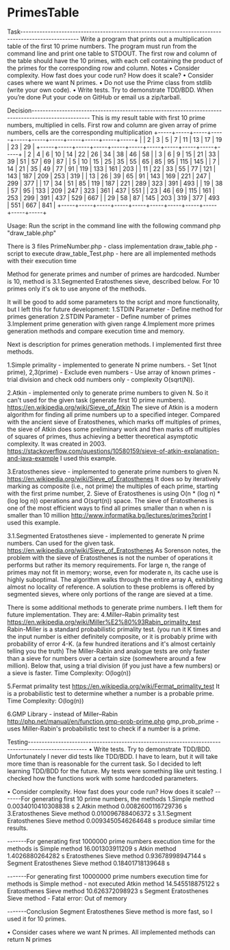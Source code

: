 # PrimesTable
Task---------------------------------------------------------------------------------------------------
Write a program that prints out a multiplication table of the first 10 prime
numbers.
The program must run from the command line and print one table to
STDOUT.
The first row and column of the table should have the 10 primes, with
each cell containing the product of the primes for the corresponding row and
column.
Notes
• Consider complexity. How fast does your code run? How does it scale?
• Consider cases where we want N primes.
• Do not use the Prime class from stdlib (write your own code).
• Write tests. Try to demonstrate TDD/BDD.
When you’re done
Put your code on GitHub or email us a zip/tarball.

Decision---------------------------------------------------------------------------------------------------
This is my result table with first 10 prime numbers, multiplied in cells. First row and column are given array of prime numbers, cells are the corresponding multiplication
+-----+-----+-----+-----+-----+-----+-----+-----+-----+-----+-----+
|     | 2   | 3   | 5   | 7   | 11  | 13  | 17  | 19  | 23  | 29  |
+-----+-----+-----+-----+-----+-----+-----+-----+-----+-----+-----+
| 2   | 4   | 6   | 10  | 14  | 22  | 26  | 34  | 38  | 46  | 58  |
| 3   | 6   | 9   | 15  | 21  | 33  | 39  | 51  | 57  | 69  | 87  |
| 5   | 10  | 15  | 25  | 35  | 55  | 65  | 85  | 95  | 115 | 145 |
| 7   | 14  | 21  | 35  | 49  | 77  | 91  | 119 | 133 | 161 | 203 |
| 11  | 22  | 33  | 55  | 77  | 121 | 143 | 187 | 209 | 253 | 319 |
| 13  | 26  | 39  | 65  | 91  | 143 | 169 | 221 | 247 | 299 | 377 |
| 17  | 34  | 51  | 85  | 119 | 187 | 221 | 289 | 323 | 391 | 493 |
| 19  | 38  | 57  | 95  | 133 | 209 | 247 | 323 | 361 | 437 | 551 |
| 23  | 46  | 69  | 115 | 161 | 253 | 299 | 391 | 437 | 529 | 667 |
| 29  | 58  | 87  | 145 | 203 | 319 | 377 | 493 | 551 | 667 | 841 |
+-----+-----+-----+-----+-----+-----+-----+-----+-----+-----+-----+

Usage:
Run the script in the command line with the following command
php "<path to script>draw_table.php"

There is 3 files
PrimeNumber.php - class implementation
draw_table.php - script to execute
draw_table_Test.php - here are all implemented methods with their execution time

Method for generate primes and number of primes are hardcoded. Number is 10, method is 3.1.Segmented Eratosthenes sieve, described below.  For 10 primes only it's ok to use anyone of the methods.

It will be good to add some parameters to the script and more functionality, but I left this for future development:
1.STDIN Parameter - Define method for primes generation
2.STDIN Parameter - Define number of primes 
3.Implement prime generation with given range
4.Implement more primes generation methods and compare execution time and memory.

Next is description for primes generation methods. I implemented first three methods.

1.Simple primality - implemented to generate N prime numbers. 
	- Set 1(not prime), 2,3(prime) 
	- Exclude even numbers
	- Use array of known primes
	- trial division and check odd numbers only - complexity O(sqrt(N)). 

2.Atkin - implemented only to generate prime numbers to given N. So it can't used for the given task (generate first 10 prime numbers).
	https://en.wikipedia.org/wiki/Sieve_of_Atkin
	The sieve of Atkin is a modern algorithm for finding all prime numbers up to a specified integer. Compared with the ancient sieve of Eratosthenes, which marks off multiples of primes, the sieve of Atkin does some preliminary work and then marks off multiples of squares of primes, thus achieving a better theoretical asymptotic complexity. It was created in 2003.
	https://stackoverflow.com/questions/10580159/sieve-of-atkin-explanation-and-java-example
	I used this example.

3.Eratosthenes sieve - implemented to generate prime numbers to given N.
	https://en.wikipedia.org/wiki/Sieve_of_Eratosthenes
	It does so by iteratively marking as composite (i.e., not prime) the multiples of each prime, starting with the first prime number, 2.
	Sieve of Eratosthenes is using O(n * (log n) * (log log n)) operations and O(sqrt(n)) space. The sieve of Eratosthenes is one of the most efficient ways to find all primes smaller than n when n is smaller than 10 million
	http://www.informatika.bg/lectures/primes?print
	I used this example.

3.1.Segmented Eratosthenes sieve - implemented to generate N prime numbers. Can used for the given task.
	https://en.wikipedia.org/wiki/Sieve_of_Eratosthenes
As Sorenson notes, the problem with the sieve of Eratosthenes is not the number of operations it performs but rather its memory requirements. For large n, the range of primes may not fit in memory; worse, even for moderate n, its cache use is highly suboptimal. The algorithm walks through the entire array A, exhibiting almost no locality of reference.
A solution to these problems is offered by segmented sieves, where only portions of the range are sieved at a time.

There is some additional methods to generate prime numbers. I left them for future implementation. They are:
4.Miller–Rabin primality test
	https://en.wikipedia.org/wiki/Miller%E2%80%93Rabin_primality_test	
	Rabin-Miller is a standard probabilistic primality test. (you run it K times and the input number is either definitely composite, or it is probably prime with probability of error 4-K. (a few hundred iterations and it's almost certainly telling you the truth)
The Miller-Rabin and analogue tests are only faster than a sieve for numbers over a certain size (somewhere around a few million). Below that, using a trial division (if you just have a few numbers) or a sieve is faster.
	Time Complexity: O(log(n))

5.Fermat primality test
	https://en.wikipedia.org/wiki/Fermat_primality_test	
	It is a probabilistic test to determine whether a number is a probable prime.
	Time Complexity: O(log(n))
 
6.GMP Library - instead of Miller–Rabin
	http://php.net/manual/en/function.gmp-prob-prime.php
	gmp_prob_prime - uses Miller-Rabin's probabilistic test to check if a number is a prime.

Testing---------------------------------------------------------------------------------------------------
• Write tests. Try to demonstrate TDD/BDD.
Unfortunately I never did tests like TDD/BDD. I have to learn, but it will take more time than is reasonable for the current task. So I decided to left learning TDD/BDD for the future. 
My tests were something like unit testing. I checked how the functions work with some hardcoded parameters.

• Consider complexity. How fast does your code run? How does it scale?
-------For generating first 10 prime numbers, the methods 
1.Simple method 0.0034010410308838 s
2.Atkin method 0.0082600116729736 s
3.Eratosthenes Sieve method 0.010096788406372 s
3.1.Segment Eratosthenes Sieve method 0.0093450546264648 s
produce similar time results.

-------For generating first 1000000 prime numbers execution time for the methods is
Simple method 16.001303911209 s
Atkin method 1.4026880264282 s
Eratosthenes Sieve method 0.93678998947144 s
Segment Eratosthenes Sieve method 0.18401718139648 s
 
-------For generating first 10000000 prime numbers execution time for methods is
Simple method  -  not executed
Atkin method 14.545518875122 s
Eratosthenes Sieve method 10.626372098923 s
Segment Eratosthenes Sieve method - Fatal error: Out of memory 

-------Conclusion
Segment Eratosthenes Sieve method is more fast, so I used it for 10 primes.

• Consider cases where we want N primes.
All implemented methods can return N primes



